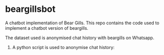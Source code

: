 # beargillsbot
A chatbot implementation of Bear Gills. This repo contains the code used 
to implement a chatbot version of beargills.

The dataset used is anonymised chat history with beargills on Whatsapp.

1. A python script is used to anonymise chat history:

